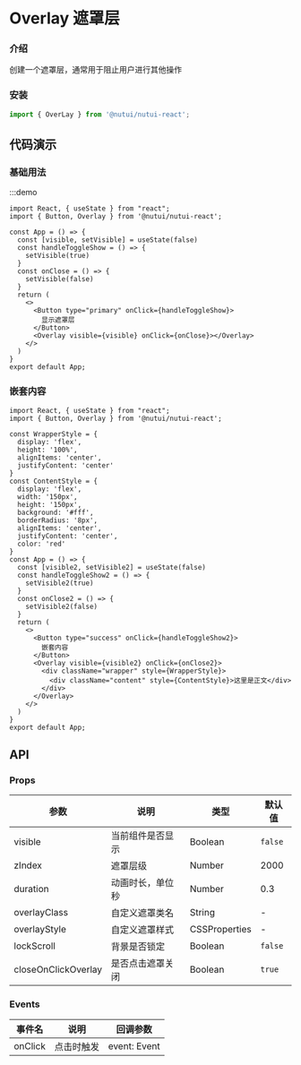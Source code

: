 # Overlay 遮罩层

### 介绍

创建一个遮罩层，通常用于阻止用户进行其他操作

### 安装


``` ts
import { OverLay } from '@nutui/nutui-react';
```

## 代码演示

### 基础用法

:::demo
```tsx
import React, { useState } from "react";
import { Button, Overlay } from '@nutui/nutui-react';

const App = () => {
  const [visible, setVisible] = useState(false)
  const handleToggleShow = () => {
    setVisible(true)
  }
  const onClose = () => {
    setVisible(false)
  }
  return (
    <>
      <Button type="primary" onClick={handleToggleShow}>
        显示遮罩层
      </Button>
      <Overlay visible={visible} onClick={onClose}></Overlay>
    </>
  )
}
export default App;
```

### 嵌套内容

```tsx
import React, { useState } from "react";
import { Button, Overlay } from '@nutui/nutui-react';

const WrapperStyle = {
  display: 'flex',
  height: '100%',
  alignItems: 'center',
  justifyContent: 'center'
}
const ContentStyle = {
  display: 'flex',
  width: '150px',
  height: '150px',
  background: '#fff',
  borderRadius: '8px',
  alignItems: 'center',
  justifyContent: 'center',
  color: 'red'
}
const App = () => {
  const [visible2, setVisible2] = useState(false)
  const handleToggleShow2 = () => {
    setVisible2(true)
  }
  const onClose2 = () => {
    setVisible2(false)
  }
  return (
    <>
      <Button type="success" onClick={handleToggleShow2}>
        嵌套内容
      </Button>
      <Overlay visible={visible2} onClick={onClose2}>
        <div className="wrapper" style={WrapperStyle}>
          <div className="content" style={ContentStyle}>这里是正文</div>
        </div>
      </Overlay>
    </>
  )
}
export default App;
```

## API

### Props

| 参数                   | 说明             | 类型           | 默认值 |
| ---------------------- | ---------------- | -------------- | ------ |
| visible                   | 当前组件是否显示 | Boolean        | `false`  |
| zIndex                | 遮罩层级         | Number | 2000   |
| duration               | 动画时长，单位秒 | Number | 0.3    |
| overlayClass          | 自定义遮罩类名   | String         | -      |
| overlayStyle          | 自定义遮罩样式   | CSSProperties  | -      |
| lockScroll          | 背景是否锁定   | Boolean  | `false`     |
| closeOnClickOverlay | 是否点击遮罩关闭 | Boolean        | `true`   |

### Events

| 事件名 | 说明       | 回调参数     |
| ------ | ---------- | ------------ |
| onClick  | 点击时触发 | event: Event |
